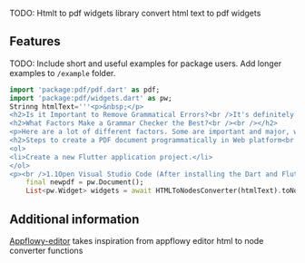 <!--
This README describes the package. If you publish this package to pub.dev,
this README's contents appear on the landing page for your package.

For information about how to write a good package README, see the guide for
[writing package pages](https://dart.dev/guides/libraries/writing-package-pages).

For general information about developing packages, see the Dart guide for
[creating packages](https://dart.dev/guides/libraries/create-library-packages)
and the Flutter guide for
[developing packages and plugins](https://flutter.dev/developing-packages).
-->

TODO: Htmlt to pdf widgets library convert html text to pdf widgets

## Features




TODO: Include short and useful examples for package users. Add longer examples
to `/example` folder.

```dart
import 'package:pdf/pdf.dart' as pdf;
import 'package:pdf/widgets.dart' as pw;
Strinng htmlText='''<p>&nbsp;</p>
<h2>Is it Important to Remove Grammatical Errors?<br />It's definitely important to remove all the grammatical errors and make your content grammatically fit. There are many factors involved with grammar including spelling, punctuation, use of articles, and more.<br />It is not wrong to say that you need to eliminate grammatical errors if you want to get benefited from your content because it is tough to rank the content which is not grammatically perfect. If you want to complete this task in less time, you can opt for this grammar checker.</h2>
<h2>What Factors Make a Grammar Checker the Best?<br /><br /></h2>
<p>Here are a lot of different factors. Some are important and major, while some can be a bit overlooked by a lot of people. However, these should</p>
<h2>Steps to create a PDF document programmatically in Web platform<br /><br /></h2>
<ol>
<li>Create a new Flutter application project.</li>
</ol>
<p><br />1.1Open Visual Studio Code (After installing the Dart and Flutter extensions as stated in this&nbsp;<a href="https://flutter.dev/docs/get-started/editor?tab=vscode" target="_blank" rel="noopener">setup editor</a>&nbsp;page)<br />1.2Click View -&gt; Command Palette&hellip;<br /><br /><img class="ql-image" src="https://www.syncfusion.com/uploads/user/kb/flut/flut-2327/flut-2327_img1.png" width="469" /><br />1.3Type&nbsp;Flutter&nbsp;and choose&nbsp;Flutter: New Project.<br /><br /><img class="ql-image" src="https://www.syncfusion.com/uploads/user/kb/flut/flut-2327/flut-2327_img2.png" width="535" /><br />1.4Enter the project name and press the Enter button </p>''';
    final newpdf = pw.Document();
    List<pw.Widget> widgets = await HTMLToNodesConverter(htmlText).toNodes();
```

## Additional information

[Appflowy-editor](https://github.com/AppFlowy-IO/appflowy-editor)  takes inspiration from appflowy editor html to node converter functions
